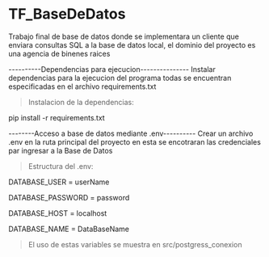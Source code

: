 # TF_BaseDeDatos

Trabajo final de base de datos donde se implementara un cliente que enviara consultas SQL a la base de datos local, el dominio del proyecto es una agencia de binenes raices

----------Dependencias para ejecucion---------------
Instalar dependencias para la ejecucion del programa
todas se encuentran especificadas en el archivo
requirements.txt

> Instalacion de la dependencias:

pip install -r requirements.txt

--------Acceso a base de datos mediante .env----------
Crear un archivo .env en la ruta principal del proyecto
en esta se encotraran las credenciales par ingresar a la
Base de Datos

> Estructura del .env:

DATABASE_USER = userName

DATABASE_PASSWORD = password

DATABASE_HOST = localhost

DATABASE_NAME = DataBaseName

> El uso de estas variables se muestra en src/postgress_conexion

